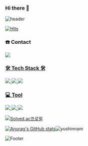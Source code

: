 ### Hi there 👋

![header](https://capsule-render.vercel.app/api?type=waving&color=B897FF&height=300&section=header&text=Yushin%20Nam&fontSize=90&fontColor=FFFFFF) 

[![Hits](https://hits.seeyoufarm.com/api/count/incr/badge.svg?url=https%3A%2F%2Fgithub.com%2Fyushinnam&count_bg=%231CB1B8&title_bg=%23555555&icon=&icon_color=%23E7E7E7&title=hits&edge_flat=true)](https://hits.seeyoufarm.com)

### :phone: Contact
<a href="https://www.instagram.com/yu_shin_0614"><img src="https://img.shields.io/badge/Instagram-E4405F?style=flat-square&logo=Instagram&logoColor=white"/> 

### 🛠 Tech Stack 🛠

<img src="https://img.shields.io/badge/Python-3766AB?style=flat-square&logo=Python&logoColor=white"/> <img src="https://img.shields.io/badge/C-A8B9CC?style=flat-square&logo=C&logoColor=white"/> <img src="https://img.shields.io/badge/C++-00599C?style=flat-square&logo=C%2B%2B&logoColor=white"/>



### :computer: Tool
<img src="https://img.shields.io/badge/VisualStudio-5C2D91?style=flat-square&logo=VisualStudio&logoColor=white"/> <img src="https://img.shields.io/badge/VisualStudioCode-007ACC?style=flat-square&logo=VisualStudioCode&logoColor=white"/> <img src="https://img.shields.io/badge/Unity-000000?style=flat-square&logo=Unity&logoColor=white"/>


[![Solved.ac프로필](http://mazassumnida.wtf/api/v2/generate_badge?boj=jhl214095)](https://solved.ac/jhl2140)

[![Anurag's GitHub stats](https://github-readme-stats.vercel.app/api?username=yushinnam)](https://github.com/yushinnam/github-readme-stats)<img  src="https://github-readme-stats.vercel.app/api/top-langs?username=yushinnam&show_icons=true&locale=en&layout=compact" alt="yushinnam" /></p>


![Footer](https://capsule-render.vercel.app/api?type=waving&color=B897FF&height=200&section=footer)
